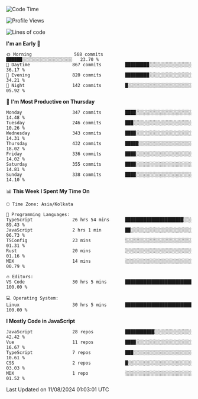 <!--START_SECTION:waka-->
![Code Time](http://img.shields.io/badge/Code%20Time-1%2C117%20hrs%207%20mins-blue)

![Profile Views](http://img.shields.io/badge/Profile%20Views-72-blue)

![Lines of code](https://img.shields.io/badge/From%20Hello%20World%20I%27ve%20Written-1.9%20million%20lines%20of%20code-blue)

**I'm an Early 🐤** 

```text
🌞 Morning                568 commits         ██████░░░░░░░░░░░░░░░░░░░   23.70 % 
🌆 Daytime                867 commits         █████████░░░░░░░░░░░░░░░░   36.17 % 
🌃 Evening                820 commits         █████████░░░░░░░░░░░░░░░░   34.21 % 
🌙 Night                  142 commits         █░░░░░░░░░░░░░░░░░░░░░░░░   05.92 % 
```
📅 **I'm Most Productive on Thursday** 

```text
Monday                   347 commits         ████░░░░░░░░░░░░░░░░░░░░░   14.48 % 
Tuesday                  246 commits         ███░░░░░░░░░░░░░░░░░░░░░░   10.26 % 
Wednesday                343 commits         ████░░░░░░░░░░░░░░░░░░░░░   14.31 % 
Thursday                 432 commits         █████░░░░░░░░░░░░░░░░░░░░   18.02 % 
Friday                   336 commits         ████░░░░░░░░░░░░░░░░░░░░░   14.02 % 
Saturday                 355 commits         ████░░░░░░░░░░░░░░░░░░░░░   14.81 % 
Sunday                   338 commits         ████░░░░░░░░░░░░░░░░░░░░░   14.10 % 
```


📊 **This Week I Spent My Time On** 

```text
🕑︎ Time Zone: Asia/Kolkata

💬 Programming Languages: 
TypeScript               26 hrs 54 mins      ██████████████████████░░░   89.43 % 
JavaScript               2 hrs 1 min         ██░░░░░░░░░░░░░░░░░░░░░░░   06.73 % 
TSConfig                 23 mins             ░░░░░░░░░░░░░░░░░░░░░░░░░   01.31 % 
Rust                     20 mins             ░░░░░░░░░░░░░░░░░░░░░░░░░   01.16 % 
MDX                      14 mins             ░░░░░░░░░░░░░░░░░░░░░░░░░   00.79 % 

🔥 Editors: 
VS Code                  30 hrs 5 mins       █████████████████████████   100.00 % 

💻 Operating System: 
Linux                    30 hrs 5 mins       █████████████████████████   100.00 % 
```

**I Mostly Code in JavaScript** 

```text
JavaScript               28 repos            ███████████░░░░░░░░░░░░░░   42.42 % 
Vue                      11 repos            ████░░░░░░░░░░░░░░░░░░░░░   16.67 % 
TypeScript               7 repos             ███░░░░░░░░░░░░░░░░░░░░░░   10.61 % 
CSS                      2 repos             █░░░░░░░░░░░░░░░░░░░░░░░░   03.03 % 
MDX                      1 repo              ░░░░░░░░░░░░░░░░░░░░░░░░░   01.52 % 
```




 Last Updated on 11/08/2024 01:03:01 UTC
<!--END_SECTION:waka-->
<!--
**bhishekprajapati/bhishekprajapati** is a ✨ _special_ ✨ repository because its `README.md` (this file) appears on your GitHub profile.

Here are some ideas to get you started:

- 🔭 I’m currently working on ...
- 🌱 I’m currently learning ...
- 👯 I’m looking to collaborate on ...
- 🤔 I’m looking for help with ...
- 💬 Ask me about ...
- 📫 How to reach me: ...
- 😄 Pronouns: ...
- ⚡ Fun fact: ...
-->
